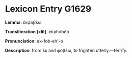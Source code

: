 # Lexicon Entry G1629

**Lemma**: ἐκφοβέω

**Transliteration (xlit)**: ekphobéō

**Pronunciation**: ek-fob-eh'-o

**Description**:
from ἐκ and φοβέω; to frighten utterly:--terrify.
